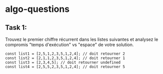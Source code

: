 # algo-questions

## Task 1: 

Trouvez le premier chiffre récurrent dans les listes suivantes et analysez le compromis "temps d'exécution" vs "espace" de votre solution.

```
const list1 = [2,5,1,2,3,5,1,2,4]; // doit retourner 2
const list2 = [2,1,1,2,3,5,1,2,4]; // doit retourner 1
const list3 = [2,3,4,5]; // doit retourner undefined
const list4 = [2,5,5,2,3,5,1,2,4]; // doit retourner 5
```
